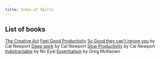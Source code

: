 ```yaml
---
title: Index of Skills
---
```


## List of books

[The Creative Act](./The_Creative_Act-Rick-Rubin.md)
[Feel Good Productivity](./Feel_Good_Productivity-Ali_Abdaal.md)
[So Good they can't ignore you](./so_good_cant_ignore_you-Cal_Newport.md) by Cal Newport
[Deep work](./deep_work-Cal_Newport.md) by Cal Newport
[Slow Productivity](./slow_productivity-cal_newport.md) by Cal Newport
[Indistractable](./Indistractable-Nir_Eyal.md) by Nir Eyal
[Essentialism](Essentialism-Greg_McKeown.md) by Greg McKeown

